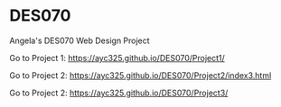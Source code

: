 # DES070
Angela's DES070 Web Design Project

Go to Project 1: https://ayc325.github.io/DES070/Project1/

Go to Project 2: https://ayc325.github.io/DES070/Project2/index3.html

Go to Project 2: https://ayc325.github.io/DES070/Project3/
